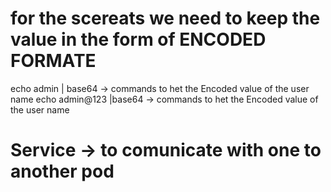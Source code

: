 # for the scereats we need to keep the value in the form of ENCODED FORMATE 
 echo admin | base64  -> commands to het the Encoded value of the user name 
 echo admin@123 |base64 -> commands to het the Encoded value of the user name 

 # Service -> to comunicate with one to another pod 
 
